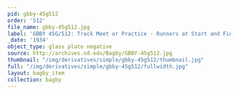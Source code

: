 ```yaml
---
pid: gbby-45g512
order: '512'
file_name: gbby-45g512.jpg
label: 'GBBY 45G/512: Track Meet or Practice - Runners at Start and Finish - 1934'
_date: '1934'
object_type: glass plate negative
source: http://archives.nd.edu/Bagby/GBBY-45g512.jpg
thumbnail: "/img/derivatives/simple/gbby-45g512/thumbnail.jpg"
full: "/img/derivatives/simple/gbby-45g512/fullwidth.jpg"
layout: bagby_item
collection: bagby
---
```

